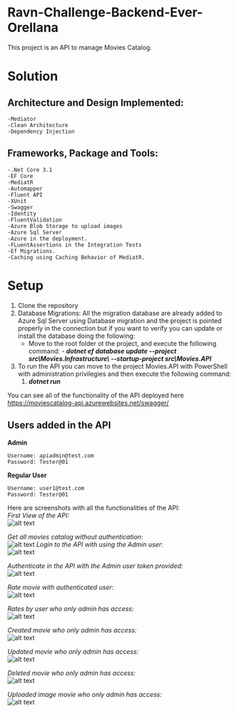 # Ravn-Challenge-Backend-Ever-Orellana
This project is an API to manage Movies Catalog.

# Solution
  
  ## Architecture and Design Implemented:
    -Mediator
    -Clean Architecture
    -Dependency Injection
    
  ## Frameworks, Package and Tools:
    -.Net Core 3.1
    -EF Core
    -MediatR
    -Automapper
    -Fluent API
    -XUnit
    -Swagger
    -Identity
    -FluentValidation
    -Azure Blob Storage to upload images
    -Azure Sql Server
    -Azure in the deployment.
    -FLuentAssertions in the Integration Tests
    -Ef Migrations.
    -Caching using Caching Behavior of MediatR.
    
 # Setup
 1. Clone the repository
 2. Database Migrations:
    All the migration database are already added to Azure Sql Server using Database migration and the project is pointed properly in the connection but if you want to verify
    you can update or install the database doing the following:
      - Move to the root folder ot the project, and execute the following command:
            - **_dotnet ef database update --project src\Movies.Infrastructure\ --startup-project src\Movies.API_**
 3. To run the API you can move to the project Movies.API with PowerShell with administration privilegies and then execute the following command:
      1) **_dotnet run_**
    
 You can see all of the functionality of the API deployed here https://moviescatalog-api.azurewebsites.net/swagger/
 
## Users added in the API   ##
**Admin**

    Username: apiadmin@test.com
    Password: Tester@01

**Regular User**

    Username: user1@test.com
    Password: Tester@01
    
 
 Here are screenshots with all the functionalities of the API: <br />
    _First View of the API:_ <br/>
![alt text](https://github.com/ever1509/Ravn-Challenge-Backend-Ever-Orellana/blob/main/movies-screenshots/First.PNG?raw=true)

   _Get all movies catalog without authentication:_ <br/>
![alt text](https://github.com/ever1509/Ravn-Challenge-Backend-Ever-Orellana/blob/main/movies-screenshots/GetAllMovies.PNG?raw=true)
    _Login to the API with using the Admin user:_ <br/>
![alt text](https://github.com/ever1509/Ravn-Challenge-Backend-Ever-Orellana/blob/main/movies-screenshots/AdminLogin.PNG?raw=true)

   _Authenticate in the API with the Admin user token provided:_ <br/>
![alt text](https://github.com/ever1509/Ravn-Challenge-Backend-Ever-Orellana/blob/main/movies-screenshots/AdminAuthenticate.PNG?raw=true)

   _Rate movie with authenticated user:_ <br/>
![alt text](https://github.com/ever1509/Ravn-Challenge-Backend-Ever-Orellana/blob/main/movies-screenshots/RateMovie.PNG?raw=true)

   _Rates by user who only admin has access:_ <br/>
![alt text](https://github.com/ever1509/Ravn-Challenge-Backend-Ever-Orellana/blob/main/movies-screenshots/RatesByUser.PNG?raw=true)

   _Created movie who only admin has access:_ <br/>
![alt text](https://github.com/ever1509/Ravn-Challenge-Backend-Ever-Orellana/blob/main/movies-screenshots/CreatedMovie.PNG?raw=true)

   _Updated movie who only admin has access:_ <br/>
![alt text](https://github.com/ever1509/Ravn-Challenge-Backend-Ever-Orellana/blob/main/movies-screenshots/UpdatedMovie.PNG?raw=true)

   _Deleted movie who only admin has access:_ <br/>
![alt text](https://github.com/ever1509/Ravn-Challenge-Backend-Ever-Orellana/blob/main/movies-screenshots/DeletedMovie.PNG?raw=true)

   _Uploaded image movie who only admin has access:_ <br/>
![alt text](https://github.com/ever1509/Ravn-Challenge-Backend-Ever-Orellana/blob/main/movies-screenshots/UploadedMovie.PNG?raw=true)


